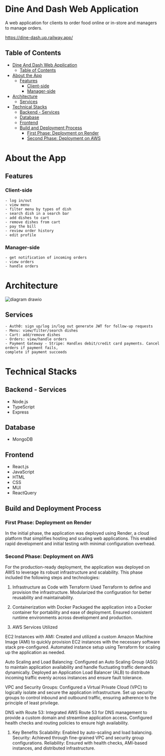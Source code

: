 # Dine And Dash Web Application

A web application for clients to order food online or in-store and managers to manage orders.

https://dine-dash.up.railway.app/

## Table of Contents
- [Dine And Dash Web Application](#dine-and-dash-web-application)
  - [Table of Contents](#table-of-contents)
- [About the App](#about-the-app)
  - [Features](#features)
    - [Client-side](#client-side)
    - [Manager-side](#manager-side)
- [Architecture](#architecture)
  - [Services](#services)
- [Technical Stacks](#technical-stacks)
  - [Backend - Services](#backend---services)
  - [Database](#database)
  - [Frontend](#frontend)
  - [Build and Deployment Process](#build-and-deployment-process)
    - [First Phase: Deployment on Render](#first-phase-deployment-on-render)
    - [Second Phase: Deployment on AWS](#second-phase-deployment-on-aws)

# About the App
## Features
### Client-side
    - log in/out 
    - view menu
    - filter menu by types of dish
    - search dish in a search bar
    - add dishes to cart
    - remove dishes from cart
    - pay the bill
    - review order history
    - edit profile

### Manager-side
    - get notification of incoming orders
    - view orders
    - handle orders

# Architecture
![diagram drawio](https://github.com/amrita-20/DineAndDashWebApp/assets/116283847/6cbd5b18-c275-4c5e-8e15-78354f3b0ccc)

## Services
    - Auth0: sign up/log in/log out generate JWT for follow-up requests
    - Menu: view/filter/search dishes
    - Cart: add/remove dishes
    - Orders: view/handle orders
    - Payment Gateway - Stripe: Handles debit/credit card payments. Cancel orders if payment fails,
    complete if payment succeeds

# Technical Stacks
## Backend - Services
- Node.js
- TypeScript
- Express

## Database
- MongoDB

## Frontend
- React.js
- JavaScript
- HTML
- CSS
- MUI
- ReactQuery

## Build and Deployment Process
### First Phase: Deployment on Render
In the initial phase, the application was deployed using Render, a cloud platform that simplifies hosting and scaling web applications. This enabled rapid development and initial testing with minimal configuration overhead.

### Second Phase: Deployment on AWS
For the production-ready deployment, the application was deployed on AWS to leverage its robust infrastructure and scalability. This phase included the following steps and technologies:

1. Infrastructure as Code with Terraform
Used Terraform to define and provision the infrastructure.
Modularized the configuration for better reusability and maintainability.

1. Containerization with Docker
Packaged the application into a Docker container for portability and ease of deployment.
Ensured consistent runtime environments across development and production.

1. AWS Services Utilized
   
EC2 Instances with AMI:
Created and utilized a custom Amazon Machine Image (AMI) to quickly provision EC2 instances with the necessary software stack pre-configured.
Automated instance setup using Terraform for scaling up the application as needed.

Auto Scaling and Load Balancing:
Configured an Auto Scaling Group (ASG) to maintain application availability and handle fluctuating traffic demands dynamically.
Deployed an Application Load Balancer (ALB) to distribute incoming traffic evenly across instances and ensure fault tolerance.

VPC and Security Groups:
Configured a Virtual Private Cloud (VPC) to logically isolate and secure the application infrastructure.
Set up security groups to control inbound and outbound traffic, ensuring adherence to the principle of least privilege.

DNS with Route 53:
Integrated AWS Route 53 for DNS management to provide a custom domain and streamline application access.
Configured health checks and routing policies to ensure high availability.
1. Key Benefits
Scalability: Enabled by auto-scaling and load balancing.
Security: Achieved through fine-grained VPC and security group configurations.
Reliability: Ensured with health checks, AMI-based instances, and distributed infrastructure.

